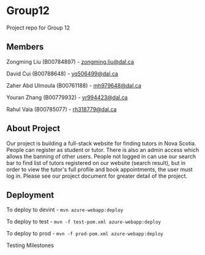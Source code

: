 # Group12
Project repo for Group 12

## Members
Zongming Liu (B00784897) - zongming.liu@dal.ca

David Cui (B00788648) - yq506499@dal.ca

Zaher Abd Ulmoula (B00761188) - mh979648@dal.ca

Youran Zhang (B00779932) - yr994423@dal.ca

Rahul Vala (B00785077) - rh318779@dal.ca

## About Project
Our project is building a full-stack website for finding tutors in Nova Scotia. People can register as student or tutor. There is also an admin access which allows the banning of other users. People not logged in can use our search bar to find list of tutors registered on our website (search result), but in order to view the tutor's full profile and book appointments, the user must log in. Please see our project document for greater detail of the project.

## Deployment
To deploy to devint - `mvn azure-webapp:deploy`

To deploy to test - `mvn -f test-pom.xml azure-webapp:deploy`

To deploy to prod - `mvn -f prod-pom.xml azure-webapp:deploy`

Testing Milestones
